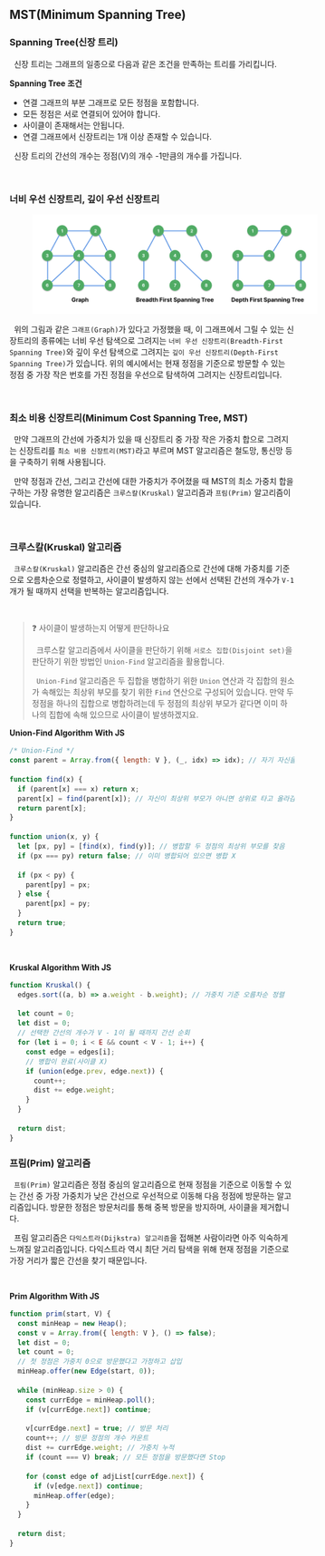 ## MST(Minimum Spanning Tree)

### Spanning Tree(신장 트리)

&nbsp;&nbsp;신장 트리는 그래프의 일종으로 다음과 같은 조건을 만족하는 트리를 가리킵니다.

**Spanning Tree 조건**

- 연결 그래프의 부분 그래프로 모든 정점을 포함합니다.
- 모든 정점은 서로 연결되어 있어야 합니다.
- 사이클이 존재해서는 안됩니다.
- 연결 그래프에서 신장트리는 1개 이상 존재할 수 있습니다.

&nbsp;&nbsp;신장 트리의 간선의 개수는 정점(V)의 개수 -1만큼의 개수를 가집니다.

<br>

### 너비 우선 신장트리, 깊이 우선 신장트리

<figure align="center" style="width: 100%">
  <img src="../../images//SpanningTree.png" rel="Spanning Tree" />
</figure>

&nbsp;&nbsp;위의 그림과 같은 `그래프(Graph)`가 있다고 가정했을 때, 이 그래프에서 그릴 수 있는 신장트리의 종류에는 너비 우선 탐색으로 그려지는 `너비 우선 신장트리(Breadth-First Spanning Tree)`와 깊이 우선 탐색으로 그려지는 `깊이 우선 신장트리(Depth-First Spanning Tree)`가 있습니다. 위의 예시에서는 현재 정점을 기준으로 방문할 수 있는 정점 중 가장 작은 번호를 가진 정점을 우선으로 탐색하여 그려지는 신장트리입니다.

<br>

### 최소 비용 신장트리(Minimum Cost Spanning Tree, MST)

&nbsp;&nbsp;만약 그래프의 간선에 가중치가 있을 때 신장트리 중 가장 작은 가중치 합으로 그려지는 신장트리를 `최소 비용 신장트리(MST)`라고 부르며 MST 알고리즘은 철도망, 통신망 등을 구축하기 위해 사용됩니다.

&nbsp;&nbsp;만약 정점과 간선, 그리고 간선에 대한 가중치가 주어졌을 때 MST의 최소 가중치 합을 구하는 가장 유명한 알고리즘은 `크루스칼(Kruskal)` 알고리즘과 `프림(Prim)` 알고리즘이 있습니다.

<br>

### 크루스칼(Kruskal) 알고리즘

&nbsp;&nbsp;`크루스칼(Kruskal)` 알고리즘은 간선 중심의 알고리즘으로 간선에 대해 가중치를 기준으로 오름차순으로 정렬하고, 사이클이 발생하지 않는 선에서 선택된 간선의 개수가 `V-1`개가 될 때까지 선택을 반복하는 알고리즘입니다.

<br>

> ❓ 사이클이 발생하는지 어떻게 판단하나요
>
> &nbsp;&nbsp;크루스칼 알고리즘에서 사이클을 판단하기 위해 `서로소 집합(Disjoint set)`을 판단하기 위한 방법인 `Union-Find` 알고리즘을 활용합니다.
>
> &nbsp;&nbsp;`Union-Find` 알고리즘은 두 집합을 병합하기 위한 `Union` 연산과 각 집합의 원소가 속해있는 최상위 부모를 찾기 위한 `Find` 연산으로 구성되어 있습니다. 만약 두 정점을 하나의 집합으로 병합하려는데 두 정점의 최상위 부모가 같다면 이미 하나의 집합에 속해 있으므로 사이클이 발생하겠지요.

**Union-Find Algorithm With JS**

```javascript
/* Union-Find */
const parent = Array.from({ length: V }, (_, idx) => idx); // 자기 자신을 부모로 가지도록 초기화

function find(x) {
  if (parent[x] === x) return x;
  parent[x] = find(parent[x]); // 자신이 최상위 부모가 아니면 상위로 타고 올라감
  return parent[x];
}

function union(x, y) {
  let [px, py] = [find(x), find(y)]; // 병합할 두 정점의 최상위 부모를 찾음
  if (px === py) return false; // 이미 병합되어 있으면 병합 X

  if (px < py) {
    parent[py] = px;
  } else {
    parent[px] = py;
  }
  return true;
}
```

<br>

**Kruskal Algorithm With JS**

```javascript
function Kruskal() {
  edges.sort((a, b) => a.weight - b.weight); // 가중치 기준 오름차순 정렬

  let count = 0;
  let dist = 0;
  // 선택한 간선의 개수가 V - 1이 될 때까지 간선 순회
  for (let i = 0; i < E && count < V - 1; i++) {
    const edge = edges[i];
    // 병합이 완료(사이클 X)
    if (union(edge.prev, edge.next)) {
      count++;
      dist += edge.weight;
    }
  }

  return dist;
}
```

### 프림(Prim) 알고리즘

&nbsp;&nbsp;`프림(Prim)` 알고리즘은 정점 중심의 알고리즘으로 현재 정점을 기준으로 이동할 수 있는 간선 중 가장 가중치가 낮은 간선으로 우선적으로 이동해 다음 정점에 방문하는 알고리즘입니다. 방문한 정점은 방문처리를 통해 중복 방문을 방지하며, 사이클을 제거합니다.

&nbsp;&nbsp;프림 알고리즘은 `다익스트라(Dijkstra) 알고리즘`을 접해본 사람이라면 아주 익숙하게 느껴질 알고리즘입니다. 다익스트라 역시 최단 거리 탐색을 위해 현재 정점을 기준으로 가장 거리가 짧은 간선을 찾기 때문입니다.

<br>

**Prim Algorithm With JS**

```javascript
function prim(start, V) {
  const minHeap = new Heap();
  const v = Array.from({ length: V }, () => false);
  let dist = 0;
  let count = 0;
  // 첫 정점은 가중치 0으로 방문했다고 가정하고 삽입
  minHeap.offer(new Edge(start, 0));

  while (minHeap.size > 0) {
    const currEdge = minHeap.poll();
    if (v[currEdge.next]) continue;

    v[currEdge.next] = true; // 방문 처리
    count++; // 방문 정점의 개수 카운트
    dist += currEdge.weight; // 가중치 누적
    if (count === V) break; // 모든 정점을 방문했다면 Stop

    for (const edge of adjList[currEdge.next]) {
      if (v[edge.next]) continue;
      minHeap.offer(edge);
    }
  }

  return dist;
}
```

<br>

